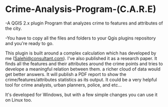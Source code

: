 # Crime-Analysis-Program-(C.A.R.E)
-A QGIS 2.x plugin Program that analyzes crime to features and attributes of the city.

-You have to copy all the files and folders to your Qgis plugins repository and you're ready to go.

This plugin is built around a complex calculation which has developed by me (Salehi@consultant.com). I've also published it as a research paper. It finds all the features and their attributes around the crime points and tries to develope a meaningful relation between them. a richer cloud of data would get better answers. It will publish a PDF report to show the crime/features/attributes statistics as its output.
It could be a very helpful tool for crime analysts, urban planners, police, and etc...

It's developed for Windows, but with a few simple changes you can use it on Linux too.
